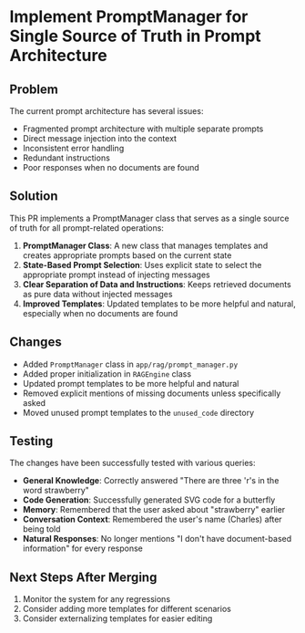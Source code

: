 # Implement PromptManager for Single Source of Truth in Prompt Architecture

## Problem

The current prompt architecture has several issues:
- Fragmented prompt architecture with multiple separate prompts
- Direct message injection into the context
- Inconsistent error handling
- Redundant instructions
- Poor responses when no documents are found

## Solution

This PR implements a PromptManager class that serves as a single source of truth for all prompt-related operations:

1. **PromptManager Class**: A new class that manages templates and creates appropriate prompts based on the current state
2. **State-Based Prompt Selection**: Uses explicit state to select the appropriate prompt instead of injecting messages
3. **Clear Separation of Data and Instructions**: Keeps retrieved documents as pure data without injected messages
4. **Improved Templates**: Updated templates to be more helpful and natural, especially when no documents are found

## Changes

- Added `PromptManager` class in `app/rag/prompt_manager.py`
- Added proper initialization in `RAGEngine` class
- Updated prompt templates to be more helpful and natural
- Removed explicit mentions of missing documents unless specifically asked
- Moved unused prompt templates to the `unused_code` directory

## Testing

The changes have been successfully tested with various queries:

- **General Knowledge**: Correctly answered "There are three 'r's in the word strawberry"
- **Code Generation**: Successfully generated SVG code for a butterfly
- **Memory**: Remembered that the user asked about "strawberry" earlier
- **Conversation Context**: Remembered the user's name (Charles) after being told
- **Natural Responses**: No longer mentions "I don't have document-based information" for every response

## Next Steps After Merging

1. Monitor the system for any regressions
2. Consider adding more templates for different scenarios
3. Consider externalizing templates for easier editing